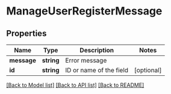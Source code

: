# ManageUserRegisterMessage

## Properties
Name | Type | Description | Notes
------------ | ------------- | ------------- | -------------
**message** | **string** | Error message | 
**id** | **string** | ID or name of the field | [optional] 

[[Back to Model list]](../README.md#documentation-for-models) [[Back to API list]](../README.md#documentation-for-api-endpoints) [[Back to README]](../README.md)


